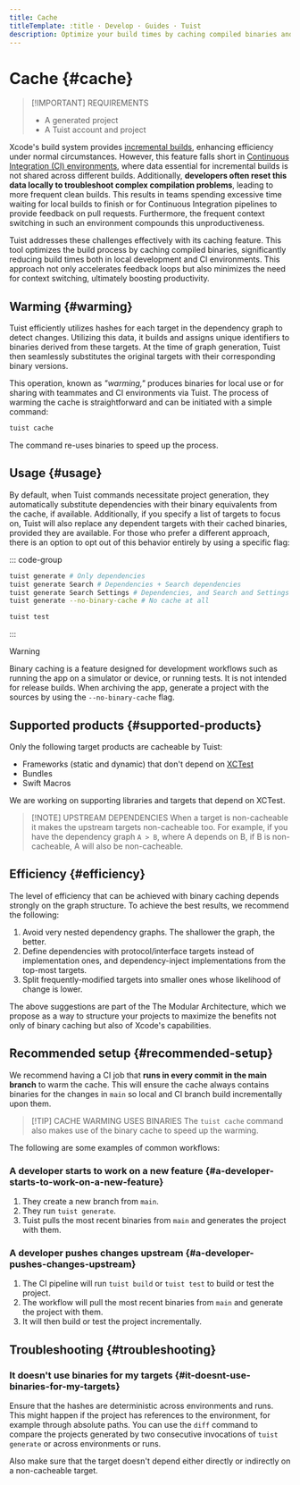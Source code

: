 ```yaml
---
title: Cache
titleTemplate: :title · Develop · Guides · Tuist
description: Optimize your build times by caching compiled binaries and sharing them across different environments.
---
```


# Cache {#cache}

> [!IMPORTANT] REQUIREMENTS
>
> - A <LocalizedLink href="/guides/develop/projects">generated project</LocalizedLink>
> - A <LocalizedLink href="/server/introduction/accounts-and-projects">Tuist account and project</LocalizedLink>

Xcode's build system provides [incremental builds](https://en.wikipedia.org/wiki/Incremental_build_model), enhancing efficiency under normal circumstances. However, this feature falls short in [Continuous Integration (CI) environments](https://en.wikipedia.org/wiki/Continuous_integration), where data essential for incremental builds is not shared across different builds. Additionally, **developers often reset this data locally to troubleshoot complex compilation problems**, leading to more frequent clean builds. This results in teams spending excessive time waiting for local builds to finish or for Continuous Integration pipelines to provide feedback on pull requests. Furthermore, the frequent context switching in such an environment compounds this unproductiveness.

Tuist addresses these challenges effectively with its caching feature. This tool optimizes the build process by caching compiled binaries, significantly reducing build times both in local development and CI environments. This approach not only accelerates feedback loops but also minimizes the need for context switching, ultimately boosting productivity.

## Warming {#warming}

Tuist efficiently <LocalizedLink href="/guides/develop/projects/hashing">utilizes hashes</LocalizedLink> for each target in the dependency graph to detect changes. Utilizing this data, it builds and assigns unique identifiers to binaries derived from these targets. At the time of graph generation, Tuist then seamlessly substitutes the original targets with their corresponding binary versions.

This operation, known as _"warming,"_ produces binaries for local use or for sharing with teammates and CI environments via Tuist. The process of warming the cache is straightforward and can be initiated with a simple command:

```bash
tuist cache
```

The command re-uses binaries to speed up the process.

## Usage {#usage}

By default, when Tuist commands necessitate project generation, they automatically substitute dependencies with their binary equivalents from the cache, if available. Additionally, if you specify a list of targets to focus on, Tuist will also replace any dependent targets with their cached binaries, provided they are available. For those who prefer a different approach, there is an option to opt out of this behavior entirely by using a specific flag:

::: code-group

```bash [Project generation]
tuist generate # Only dependencies
tuist generate Search # Dependencies + Search dependencies
tuist generate Search Settings # Dependencies, and Search and Settings dependencies
tuist generate --no-binary-cache # No cache at all
```

```bash [Testing]
tuist test
```

:::

> [!WARNING]
> Binary caching is a feature designed for development workflows such as running the app on a simulator or device, or running tests. It is not intended for release builds. When archiving the app, generate a project with the sources by using the `--no-binary-cache` flag.

## Supported products {#supported-products}

Only the following target products are cacheable by Tuist:

- Frameworks (static and dynamic) that don't depend on [XCTest](https://developer.apple.com/documentation/xctest)
- Bundles
- Swift Macros

We are working on supporting libraries and targets that depend on XCTest.

> [!NOTE] UPSTREAM DEPENDENCIES
> When a target is non-cacheable it makes the upstream targets non-cacheable too. For example, if you have the dependency graph `A > B`, where A depends on B, if B is non-cacheable, A will also be non-cacheable.

## Efficiency {#efficiency}

The level of efficiency that can be achieved with binary caching depends strongly on the graph structure. To achieve the best results, we recommend the following:

1. Avoid very nested dependency graphs. The shallower the graph, the better.
2. Define dependencies with protocol/interface targets instead of implementation ones, and dependency-inject implementations from the top-most targets.
3. Split frequently-modified targets into smaller ones whose likelihood of change is lower.

The above suggestions are part of the <LocalizedLink href="/guides/develop/projects/tma-architecture">The Modular Architecture</LocalizedLink>, which we propose as a way to structure your projects to maximize the benefits not only of binary caching but also of Xcode's capabilities.

## Recommended setup {#recommended-setup}

We recommend having a CI job that **runs in every commit in the main branch** to warm the cache. This will ensure the cache always contains binaries for the changes in `main` so local and CI branch build incrementally upon them.

> [!TIP] CACHE WARMING USES BINARIES
> The `tuist cache` command also makes use of the binary cache to speed up the warming.

The following are some examples of common workflows:

### A developer starts to work on a new feature {#a-developer-starts-to-work-on-a-new-feature}

1. They create a new branch from `main`.
2. They run `tuist generate`.
3. Tuist pulls the most recent binaries from `main` and generates the project with them.

### A developer pushes changes upstream {#a-developer-pushes-changes-upstream}

1. The CI pipeline will run `tuist build` or `tuist test` to build or test the project.
2. The workflow will pull the most recent binaries from `main` and generate the project with them.
3. It will then build or test the project incrementally.

## Troubleshooting {#troubleshooting}

### It doesn't use binaries for my targets {#it-doesnt-use-binaries-for-my-targets}

Ensure that the <LocalizedLink href="/guides/develop/projects/hashing#debugging">hashes are deterministic</LocalizedLink> across environments and runs. This might happen if the project has references to the environment, for example through absolute paths. You can use the `diff` command to compare the projects generated by two consecutive invocations of `tuist generate` or across environments or runs.

Also make sure that the target doesn't depend either directly or indirectly on a <LocalizedLink href="/guides/develop/cache.html#supported-products">non-cacheable target</LocalizedLink>.

